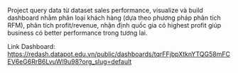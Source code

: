 Project query data từ dataset sales performance, visualize và build dashboard nhằm phân loại khách hàng (dựa theo phương pháp phân tích RFM), phân tích profit/revenue, nhận định quốc gia có highest profit giúp business có better performance trong tương lai.

Link Dashboard: https://redash.datapot.edu.vn/public/dashboards/tqrFFjbpXtknYTQG58mFCEV6eG6RrB6LvuWl9u98?org_slug=default

